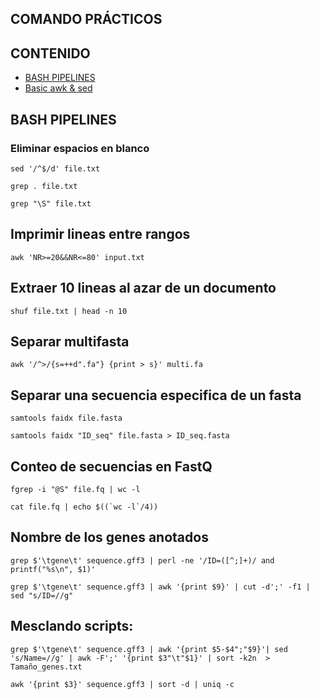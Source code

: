 ## COMANDO PRÁCTICOS



## CONTENIDO

- [BASH PIPELINES](#bash-pipelines)
- [Basic awk & sed](#basic-awk--sed)


## BASH PIPELINES

### Eliminar espacios en blanco

    sed '/^$/d' file.txt

    grep . file.txt

    grep "\S" file.txt


## Imprimir lineas entre rangos

    awk 'NR>=20&&NR<=80' input.txt


## Extraer 10 lineas al azar de un documento

    shuf file.txt | head -n 10


## Separar multifasta

    awk '/^>/{s=++d".fa"} {print > s}' multi.fa


## Separar una secuencia especifica de un fasta


    samtools faidx file.fasta

    samtools faidx "ID_seq" file.fasta > ID_seq.fasta

## Conteo de secuencias en FastQ

    fgrep -i "@S" file.fq | wc -l

    cat file.fq | echo $((`wc -l`/4))

## Nombre de los genes anotados 

    grep $'\tgene\t' sequence.gff3 | perl -ne '/ID=([^;]+)/ and printf("%s\n", $1)'

    grep $'\tgene\t' sequence.gff3 | awk '{print $9}' | cut -d';' -f1 | sed "s/ID=//g"

## Mesclando scripts:

    grep $'\tgene\t' sequence.gff3 | awk '{print $5-$4";"$9}'| sed 's/Name=//g' | awk -F';' '{print $3"\t"$1}' | sort -k2n  > Tamaño_genes.txt

```awk '{print $3}' sequence.gff3 | sort -d | uniq -c```



```bash

```


